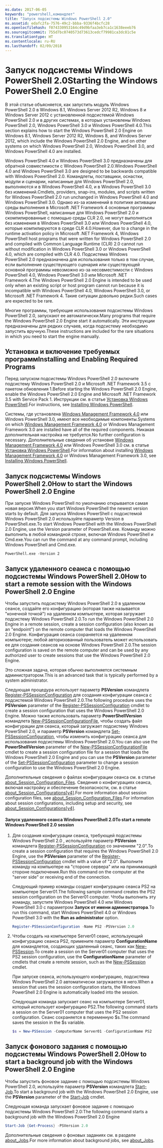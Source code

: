 ```yaml
---
ms.date: 2017-06-05
keywords: "powershell,командлет"
title: "Запуск подсистемы Windows PowerShell 2.0"
ms.assetid: edafc2fa-7576-49c2-bbba-9336f4bcfc28
ms.openlocfilehash: f074330953164c49d9bfaa3eb7ca1c1638eeeb76
ms.sourcegitcommit: 755d7bc0740573d73613cedcf79981ca3dc81c5e
ms.translationtype: HT
ms.contentlocale: ru-RU
ms.lasthandoff: 02/09/2018
---
```

# <a name="starting-the-windows-powershell-20-engine"></a><span data-ttu-id="781ab-103">Запуск подсистемы Windows PowerShell 2.0</span><span class="sxs-lookup"><span data-stu-id="781ab-103">Starting the Windows PowerShell 2.0 Engine</span></span>

<span data-ttu-id="781ab-104">В этой статье объясняется, как запустить модуль Windows PowerShell 2.0 в Windows 8.1, Windows Server 2012 R2, Windows 8 и Windows Server 2012 с установленной подсистемой Windows PowerShell 2.0 и в других системах, в которых установлены Windows PowerShell 2.0, Windows PowerShell 3.0 и Windows PowerShell 4.0.</span><span class="sxs-lookup"><span data-stu-id="781ab-104">This section explains how to start the Windows PowerShell 2.0 Engine on Windows 8.1, Windows Server 2012 R2, Windows 8, and Windows Server 2012, which include the Windows PowerShell 2.0 Engine, and on other systems on which Windows PowerShell 2.0, Windows PowerShell 3.0, and Windows PowerShell 4.0 are installed.</span></span>

<span data-ttu-id="781ab-105">Windows PowerShell 4.0 и Windows PowerShell 3.0 предназначены для обратной совместимости с Windows PowerShell 2.0.</span><span class="sxs-lookup"><span data-stu-id="781ab-105">Windows PowerShell 4.0 and Windows PowerShell 3.0 are designed to be backwards compatible with Windows PowerShell 2.0.</span></span> <span data-ttu-id="781ab-106">Командлеты, поставщики, оснастки, модули и сценарии, написанные для Windows PowerShell 2.0, выполняются и в Windows PowerShell 4.0, и в Windows PowerShell 3.0 без изменений.</span><span class="sxs-lookup"><span data-stu-id="781ab-106">Cmdlets, providers, snap-ins, modules, and scripts written for Windows PowerShell 2.0 run unchanged in Windows PowerShell 4.0 and Windows PowerShell 3.0.</span></span> <span data-ttu-id="781ab-107">Однако из-за изменений в политике активации среды выполнения в Microsoft .NET Framework 4 основные программы Windows PowerShell, написанные для Windows PowerShell 2.0 и скомпилированные с помощью среды CLR 2.0, не могут выполняться без изменения в Windows PowerShell 3.0 или Windows PowerShell 4.0, которые компилируются в среде CLR 4.0.</span><span class="sxs-lookup"><span data-stu-id="781ab-107">However, due to a change in the runtime activation policy in Microsoft .NET Framework 4, Windows PowerShell host programs that were written for Windows PowerShell 2.0 and compiled with Common Language Runtime (CLR) 2.0 cannot run without modification in Windows PowerShell 3.0 or Windows PowerShell 4.0, which are compiled with CLR 4.0.</span></span> <span data-ttu-id="781ab-108">Подсистема Windows PowerShell 2.0 предназначена для использования только в том случае, если выполнение существующего сценария или существующей основной программы невозможно из-за несовместимости с Windows PowerShell 4.0, Windows PowerShell 3.0 или Microsoft .NET Framework 4.</span><span class="sxs-lookup"><span data-stu-id="781ab-108">The Windows PowerShell 2.0 Engine is intended to be used only when an existing script or host program cannot run because it is incompatible with Windows PowerShell 4.0, Windows PowerShell 3.0, or Microsoft .NET Framework 4.</span></span> <span data-ttu-id="781ab-109">Такие ситуации довольно редки.</span><span class="sxs-lookup"><span data-stu-id="781ab-109">Such cases are expected to be rare.</span></span>

<span data-ttu-id="781ab-110">Многие программы, требующие использования подсистемы Windows PowerShell 2.0, запускают ее автоматически.</span><span class="sxs-lookup"><span data-stu-id="781ab-110">Many programs that require the Windows PowerShell 2.0 Engine start it automatically.</span></span> <span data-ttu-id="781ab-111">Эти инструкции предназначены для редких случаев, когда подсистему необходимо запустить вручную.</span><span class="sxs-lookup"><span data-stu-id="781ab-111">These instructions are included for the rare situations in which you need to start the engine manually.</span></span>

## <a name="installing-and-enabling-required-programs"></a><span data-ttu-id="781ab-112">Установка и включение требуемых программ</span><span class="sxs-lookup"><span data-stu-id="781ab-112">Installing and Enabling Required Programs</span></span>

<span data-ttu-id="781ab-113">Перед запуском подсистемы Windows PowerShell 2.0 включите подсистему Windows PowerShell 2.0 и Microsoft .NET Framework 3.5 с пакетом обновления 1.</span><span class="sxs-lookup"><span data-stu-id="781ab-113">Before starting the Windows PowerShell 2.0 Engine, enable the Windows PowerShell 2.0 Engine and Microsoft .NET Framework 3.5 with Service Pack 1.</span></span> <span data-ttu-id="781ab-114">Инструкции см. в статье [Установка Windows PowerShell](Installing-Windows-PowerShell.md).</span><span class="sxs-lookup"><span data-stu-id="781ab-114">For instructions, see [Installing Windows PowerShell](Installing-Windows-PowerShell.md).</span></span>

<span data-ttu-id="781ab-115">Системы, где установлена [Windows Management Framework 4.0](http://go.microsoft.com/fwlink/?LinkID=293881) или Windows PowerShell 3.0, имеют все необходимые компоненты.</span><span class="sxs-lookup"><span data-stu-id="781ab-115">Systems on which [Windows Management Framework 4.0](http://go.microsoft.com/fwlink/?LinkID=293881) or Windows Management Framework 3.0 are installed have all of the required components.</span></span> <span data-ttu-id="781ab-116">Никакая дополнительная настройка не требуется.</span><span class="sxs-lookup"><span data-stu-id="781ab-116">No further configuration is necessary.</span></span> <span data-ttu-id="781ab-117">Дополнительные сведения об установке [Windows Management Framework 4.0](http://go.microsoft.com/fwlink/?LinkID=293881) или Windows PowerShell 3.0 см. в статье [Установка Windows PowerShell](Installing-Windows-PowerShell.md).</span><span class="sxs-lookup"><span data-stu-id="781ab-117">For information about installing [Windows Management Framework 4.0](http://go.microsoft.com/fwlink/?LinkID=293881) or Windows Management Framework 3.0, see [Installing Windows PowerShell](Installing-Windows-PowerShell.md).</span></span>

## <a name="how-to-start-the-windows-powershell-20-engine"></a><span data-ttu-id="781ab-118">Запуск подсистемы Windows PowerShell 2.0</span><span class="sxs-lookup"><span data-stu-id="781ab-118">How to start the Windows PowerShell 2.0 Engine</span></span>

<span data-ttu-id="781ab-119">При запуске Windows PowerShell по умолчанию открывается самая новая версия.</span><span class="sxs-lookup"><span data-stu-id="781ab-119">When you start Windows PowerShell the newest version starts by default.</span></span> <span data-ttu-id="781ab-120">Для запуска Windows PowerShell с подсистемой Windows PowerShell 2.0 используйте параметр Version в PowerShell.exe.</span><span class="sxs-lookup"><span data-stu-id="781ab-120">To start Windows PowerShell with the Windows PowerShell 2.0 Engine, use the Version parameter of PowerShell.exe.</span></span> <span data-ttu-id="781ab-121">Команду можно выполнить в любой командной строке, включая Windows PowerShell и Cmd.exe.</span><span class="sxs-lookup"><span data-stu-id="781ab-121">You can run the command at any command prompt, including Windows PowerShell and Cmd.exe.</span></span>

```
PowerShell.exe -Version 2
```

## <a name="how-to-start-a-remote-session-with-the-windows-powershell-20-engine"></a><span data-ttu-id="781ab-122">Запуск удаленного сеанса с помощью подсистемы Windows PowerShell 2.0</span><span class="sxs-lookup"><span data-stu-id="781ab-122">How to start a remote session with the Windows PowerShell 2.0 Engine</span></span>

<span data-ttu-id="781ab-123">Чтобы запустить подсистему Windows PowerShell 2.0 в удаленном сеансе, создайте его конфигурацию (которая также называется "конечной точкой") на удаленном компьютере, которая загружает подсистему Windows PowerShell 2.0.</span><span class="sxs-lookup"><span data-stu-id="781ab-123">To run the Windows PowerShell 2.0 Engine in a remote session, create a session configuration (also known as an "endpoint") on the remote computer that loads the Windows PowerShell 2.0 Engine.</span></span> <span data-ttu-id="781ab-124">Конфигурация сеанса сохраняется на удаленном компьютере; любой авторизованный пользователь может использовать ее для создания сеансов на основе Windows PowerShell 2.0.</span><span class="sxs-lookup"><span data-stu-id="781ab-124">The session configuration is saved on the remote computer and can be used by any authorized user to create sessions that use the Windows PowerShell 2.0 Engine.</span></span>

<span data-ttu-id="781ab-125">Это сложная задача, которая обычно выполняется системным администратором.</span><span class="sxs-lookup"><span data-stu-id="781ab-125">This is an advanced task that is typically performed by a system administrator.</span></span>

<span data-ttu-id="781ab-126">Следующая процедура использует параметр **PSVersion** командлета [Register-PSSessionConfiguration](https://technet.microsoft.com/en-us/library/e9152ae2-bd6d-4056-9bc7-dc1893aa29ea) для создания конфигурации сеанса с подсистемой Windows PowerShell 2.0.</span><span class="sxs-lookup"><span data-stu-id="781ab-126">The following procedure uses the **PSVersion** parameter of the [Register-PSSessionConfiguration](https://technet.microsoft.com/en-us/library/e9152ae2-bd6d-4056-9bc7-dc1893aa29ea) cmdlet to create a session configuration that uses the Windows PowerShell 2.0 Engine.</span></span> <span data-ttu-id="781ab-127">Можно также использовать параметр **PowerShellVersion** командлета [New-PSSessionConfigurationFile](https://technet.microsoft.com/en-us/library/5f3e3633-6e90-479c-aea9-ba45a1954866), чтобы создать файл конфигурации для сеанса, который загружает подсистему Windows PowerShell 2.0, и параметр **PSVersion** командлета [Set-PSSessionConfiguration](https://technet.microsoft.com/en-us/library/b21fbad3-1759-4260-b206-dcb8431cd6ea), чтобы изменить конфигурацию сеанса для использования подсистемы Windows PowerShell 2.0.</span><span class="sxs-lookup"><span data-stu-id="781ab-127">You can also use the **PowerShellVersion** parameter of the [New-PSSessionConfigurationFile](https://technet.microsoft.com/en-us/library/5f3e3633-6e90-479c-aea9-ba45a1954866) cmdlet to create a session configuration file for a session that loads the Windows PowerShell 2.0 Engine and you can use the **PSVersion** parameter of the [Set-PSSessionConfiguration](https://technet.microsoft.com/en-us/library/b21fbad3-1759-4260-b206-dcb8431cd6ea) parameter to change a session configuration to use the Windows PowerShell 2.0 Engine.</span></span>

<span data-ttu-id="781ab-128">Дополнительные сведения о файлах конфигурации сеанса см. в статье [about_Session_Configuration_Files](https://technet.microsoft.com/en-us/library/c7217447-1ebf-477b-a8ef-4dbe9a1473b8). Сведения о конфигурациях сеанса, включая настройку и обеспечение безопасности, см. в статье [about_Session_Configurations[v4]](https://technet.microsoft.com/en-us/library/a2fbe12a-350c-4d04-be50-24102824e3ab).</span><span class="sxs-lookup"><span data-stu-id="781ab-128">For more information about session configuration files, see [about_Session_Configuration_Files](https://technet.microsoft.com/en-us/library/c7217447-1ebf-477b-a8ef-4dbe9a1473b8).For information about session configurations, including setup and security, see [about_Session_Configurations[v4]](https://technet.microsoft.com/en-us/library/a2fbe12a-350c-4d04-be50-24102824e3ab).</span></span>

#### <a name="to-start-a-remote-windows-powershell-20-session"></a><span data-ttu-id="781ab-129">Запуск удаленного сеанса Windows PowerShell 2.0</span><span class="sxs-lookup"><span data-stu-id="781ab-129">To start a remote Windows PowerShell 2.0 session</span></span>

1. <span data-ttu-id="781ab-130">Для создания конфигурации сеанса, требующей подсистемы Windows PowerShell 2.0 , используйте параметр **PSVersion** командлета [Register-PSSessionConfiguration](https://technet.microsoft.com/en-us/library/e9152ae2-bd6d-4056-9bc7-dc1893aa29ea) со значением "2.0".</span><span class="sxs-lookup"><span data-stu-id="781ab-130">To create a session configuration that requires the Windows PowerShell 2.0 Engine, use the **PSVersion** parameter of the [Register-PSSessionConfiguration](https://technet.microsoft.com/en-us/library/e9152ae2-bd6d-4056-9bc7-dc1893aa29ea) cmdlet with a value of "2.0".</span></span> <span data-ttu-id="781ab-131">Выполните команду на компьютере на "стороне сервера" или на принимающей стороне подключения.</span><span class="sxs-lookup"><span data-stu-id="781ab-131">Run this command on the computer at the "server side" or receiving end of the connection.</span></span>

   <span data-ttu-id="781ab-132">Следующий пример команды создает конфигурацию сеанса PS2 на компьютере Server01.</span><span class="sxs-lookup"><span data-stu-id="781ab-132">The following sample command creates the PS2 session configuration on the Server01 computer.</span></span> <span data-ttu-id="781ab-133">Чтобы выполнить эту команду, запустите Windows PowerShell 4.0 или Windows PowerShell 3.0 с параметром **Запуск от имени администратора**.</span><span class="sxs-lookup"><span data-stu-id="781ab-133">To run this command, start Windows PowerShell 4.0 or Windows PowerShell 3.0 with the **Run as administrator** option.</span></span>

   ```powershell
   Register-PSSessionConfiguration -Name PS2 -PSVersion 2.0
   ```

2. <span data-ttu-id="781ab-134">Чтобы создать на компьютере Server01 сеанс, использующий конфигурацию сеанса PS2, примените параметр **ConfigurationName** для командлетов, создающих удаленный сеанс, таких как [New-PSSession](https://technet.microsoft.com/en-us/library/76f6628c-054c-4eda-ba7a-a6f28daaa26f).</span><span class="sxs-lookup"><span data-stu-id="781ab-134">To create a session on the Server01 computer that uses the PS2 session configuration, use the **ConfigurationName** parameter of cmdlets that create a remote session, such as the [New-PSSession](https://technet.microsoft.com/en-us/library/76f6628c-054c-4eda-ba7a-a6f28daaa26f) cmdlet.</span></span>

   <span data-ttu-id="781ab-135">При запуске сеанса, использующего конфигурацию, подсистема Windows PowerShell 2.0 автоматически загружается в него.</span><span class="sxs-lookup"><span data-stu-id="781ab-135">When a session that uses the session configuration starts, the Windows PowerShell 2.0 Engine is automatically loaded into the session.</span></span>

   <span data-ttu-id="781ab-136">Следующая команда запускает сеанс на компьютере Server01, который использует конфигурацию PS2.</span><span class="sxs-lookup"><span data-stu-id="781ab-136">The following command starts a session on the Server01 computer that uses the PS2 session configuration.</span></span> <span data-ttu-id="781ab-137">Сеанс сохраняется в переменную $s.</span><span class="sxs-lookup"><span data-stu-id="781ab-137">The command saves the session in the $s variable.</span></span>

   ```powershell
   $s = New-PSSession -ComputerName Server01 -ConfigurationName PS2
   ```

## <a name="how-to-start-a-background-job-with-the-windows-powershell-20-engine"></a><span data-ttu-id="781ab-138">Запуск фонового задания с помощью подсистемы Windows PowerShell 2.0</span><span class="sxs-lookup"><span data-stu-id="781ab-138">How to start a background job with the Windows PowerShell 2.0 Engine</span></span>

<span data-ttu-id="781ab-139">Чтобы запустить фоновое задание с помощью подсистемы Windows PowerShell 2.0, используйте параметр **PSVersion** командлета [Start-Job](https://technet.microsoft.com/en-us/library/2bc04935-0deb-4ec0-b856-d7290cca6442).</span><span class="sxs-lookup"><span data-stu-id="781ab-139">To start a background job with the Windows PowerShell 2.0 Engine, use the **PSVersion** parameter of the [Start-Job](https://technet.microsoft.com/en-us/library/2bc04935-0deb-4ec0-b856-d7290cca6442) cmdlet.</span></span>

<span data-ttu-id="781ab-140">Следующая команда запускает фоновое задание с помощью подсистемы Windows PowerShell 2.0:</span><span class="sxs-lookup"><span data-stu-id="781ab-140">The following command starts a background job with the Windows PowerShell 2.0 Engine</span></span>

```powershell
Start-Job {Get-Process} -PSVersion 2.0
```

<span data-ttu-id="781ab-141">Дополнительные сведения о фоновых заданиях см. в разделе [about_Jobs](/powershell/module/microsoft.powershell.core/about/about_jobs).</span><span class="sxs-lookup"><span data-stu-id="781ab-141">For more information about background jobs, see [about_Jobs](/powershell/module/microsoft.powershell.core/about/about_jobs).</span></span>
